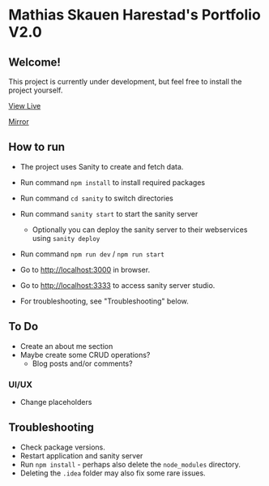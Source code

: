 # Mathias Skauen Harestad's Portfolio V2.0

## Welcome!

This project is currently under development, but feel free to install the project yourself.

[View Live](https://portfolio-v2-0-phi.vercel.app)

[Mirror](https://portfolio-v2-0-phi.vercel.app)


## How to run

- The project uses Sanity to create and fetch data.


- Run command `npm install` to install required packages
- Run command `cd sanity` to switch directories
- Run command `sanity start` to start the sanity server

  - Optionally you can deploy the sanity server to their webservices using `sanity deploy`

- Run command `npm run dev` / `npm run start`
- Go to [http://localhost:3000](http://localhost:3000) in browser.
- Go to [http://localhost:3333](http://localhost:3333) to access sanity server studio.

- For troubleshooting, see "Troubleshooting" below.

## To Do

- Create an about me section
- Maybe create some CRUD operations?
  - Blog posts and/or comments?

### UI/UX

- Change placeholders

## Troubleshooting

- Check package versions.
- Restart application and sanity server
- Run `npm install` - perhaps also delete the `node_modules` directory.
- Deleting the `.idea` folder may also fix some rare issues.
